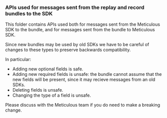 ### APIs used for messages sent from the replay and record bundles to the SDK

This folder contains APIs used both for messages sent from the Meticulous SDK to the bundle, and for messages sent from the bundle to Meticulous SDK.

Since new bundles may be used by old SDKs we have to be careful of changes to these types to preserve backwards compatibility.

In particular:

- Adding new optional fields is safe.
- Adding new required fields is unsafe: the bundle cannot assume that the new fields will be present, since it may recieve messages from an old SDKs.
- Deleting fields is unsafe.
- Changing the type of a field is unsafe.

Please discuss with the Meticulous team if you do need to make a breaking change.
